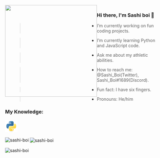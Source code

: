 <img align="left" width="300" height="300" src="https://c.tenor.com/3dB2M5AhM1YAAAAC/wow-cool.gif">

### Hi there, I'm Sashi boi  👋

- > I’m currently working on fun coding projects.
- > I’m currently learning Python and JavaScript code.
- > Ask me about my athletic abilities.
- > How to reach me: @Sashi_Boi(Twitter), Sashi_Boi#1689(Discord).
- > Fun fact: I have six fingers.
- > Pronouns: He/him

<h3 align="left">My Knowledge:</h3>

</a> <a href="https://www.python.org" target="_blank"> <img src="https://raw.githubusercontent.com/devicons/devicon/master/icons/python/python-original.svg" alt="python" width="40" height="40"/> </a> </p>


<p><img align="left" src="https://github-readme-stats.vercel.app/api/top-langs?username=sashi-boi&show_icons=true&locale=en&layout=compact" alt="sashi-boi" /></p>
<p>&nbsp;<img align="center" src="https://github-readme-stats.vercel.app/api?username=sashi-boi&show_icons=true&locale=en" alt="sashi-boi" /></p>
<p><img align="center" src="https://github-readme-streak-stats.herokuapp.com/?user=sashi-boi&" alt="sashi-boi" /></p>
